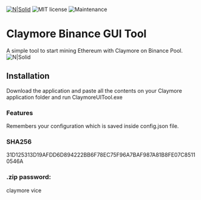 [![N|Solid](https://dl.dropboxusercontent.com/s/oy06v7r8d871cr8/splitvice-banner.png?dl=0)](http://split-vice.com)
![MIT license](https://img.shields.io/badge/License-MIT-blue.svg)
![Maintenance](https://img.shields.io/badge/Maintained%3F-no-red.svg)
# Claymore Binance GUI Tool
A simple tool to start mining Ethereum with Claymore on Binance Pool.
![N|Solid](https://dl.dropboxusercontent.com/s/8uoxj67qwin5at4/claymore%20binance%20gui%20tool%20demo%20image.png?dl=0)
## Installation
Download the application and paste all the contents on your Claymore application folder and run ClaymoreUITool.exe
### Features
Remembers your configuration which is saved inside config.json file.
### SHA256
31D125313D19AFDD6D894222BB6F78EC75F96A7BAF987A81B8FE07C85110546A
### .zip password:
claymore vice